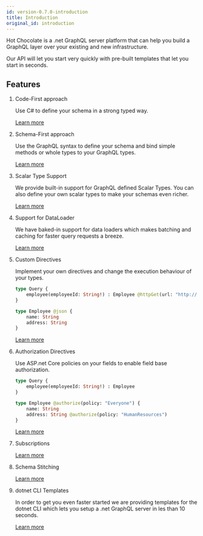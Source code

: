 ```yaml
---
id: version-0.7.0-introduction
title: Introduction
original_id: introduction
---
```


Hot Chocolate is a .net GraphQL server platform that can help you build a GraphQL layer over your existing and new infrastructure.

Our API will let you start very quickly with pre-built templates that let you start in seconds.

## Features

1. Code-First approach

    Use C# to define your schema in a strong typed way.

    [Learn more](code-first.md)

1. Schema-First approach

    Use the GraphQL syntax to define your schema and bind simple methods or whole types to your GraphQL types.

    [Learn more](schema-first.md)

1. Scalar Type Support

    We provide built-in support for GraphQL defined Scalar Types. You can also define your own scalar types to make your schemas even richer.

    [Learn more](custom-scalar-types.md)

1. Support for DataLoader

    We have baked-in support for data loaders which makes batching and caching for faster query requests a breeze.

    [Learn more](dataloaders.md)

1. Custom Directives

    Implement your own directives and change the execution behaviour of your types.

    ```graphql
    type Query {
        employee(employeeId: String!) : Employee @httpGet(url: "http://someserver/persons/$employeeId")
    }

    type Employee @json {
        name: String
        address: String
    }
    ```

    [Learn more](directive.md)

1. Authorization Directives

    Use ASP.net Core policies on your fields to enable field base authorization.

    ```graphql
    type Query {
        employee(employeeId: String!) : Employee
    }

    type Employee @authorize(policy: "Everyone") {
        name: String
        address: String @authorize(policy: "HumanResources")
    }
    ```

    [Learn more](authorization.md)

1. Subscriptions

    [Learn more](subscription.md)

1. Schema Stitching

    [Learn more](stitching.md)

1. dotnet CLI Templates

    In order to get you even faster started we are providing templates for the dotnet CLI which lets you setup a .net GraphQL server in les than 10 seconds.

    [Learn more](dotnet-cli.md)

